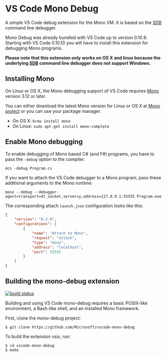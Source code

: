 # VS Code Mono Debug

A simple VS Code debug extension for the Mono VM. It is based on the [SDB](https://github.com/mono/sdb) command line debugger.

Mono Debug was already bundled with VS Code up to version 0.10.9. Starting with VS Code 0.10.10 you will have to install this extension for debugging Mono programs.

**Please note that this extension only works on OS X and linux because the underlying [SDB](https://github.com/mono/sdb) command line debugger does not support Windows.**

## Installing Mono

On Linux or OS X, the Mono debugging support of VS Code requires [Mono](http://www.mono-project.com/) version 3.12 or later.

You can either download the latest Mono version for Linux or OS X at [Mono project](http://www.mono-project.com/download/) or you can use your package manager.

* On OS X: `brew install mono`
* On Linux: `sudo apt-get install mono-complete`

## Enable Mono debugging

To enable debugging of Mono based C# (and F#) programs, you have to pass the `-debug` option to the compiler:

```
mcs -debug Program.cs
```

If you want to attach the VS Code debugger to a Mono program, pass these additional arguments to the Mono runtime:

```
mono --debug --debugger-agent=transport=dt_socket,server=y,address=127.0.0.1:55555 Program.exe
```

The corresponding attach `launch.json` configuration looks like this:

```json
{
    "version": "0.2.0",
    "configurations": [
        {
            "name": "Attach to Mono",
            "request": "attach",
            "type": "mono",
            "address": "localhost",
            "port": 55555
        }
    ]
}
```

## Building the mono-debug extension

[![build status](https://travis-ci.org/Microsoft/vscode-mono-debug.svg?branch=master)](https://travis-ci.org/Microsoft/vscode-mono-debug)

Building and using VS Code mono-debug requires a basic POSIX-like environment, a Bash-like
shell, and an installed Mono framework.

First, clone the mono-debug project:

```
$ git clone https://github.com/Microsoft/vscode-mono-debug
```

To build the extension vsix, run:

```
$ cd vscode-mono-debug
$ make
```